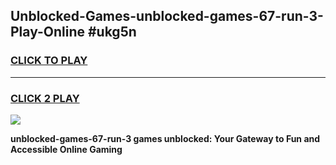 
## Unblocked-Games-unblocked-games-67-run-3-Play-Online #ukg5n
<h3>
<a href="https://news.freeplayer.one?title=unblocked-games-67-run-3&ref=3">CLICK TO PLAY</a></h3>
<hr>

<h3>
<a href="https://news.freeplayer.one?title=unblocked-games-67-run-3&ref=3">CLICK 2 PLAY</a>
  
</h3>

<a href="https://news.freeplayer.one?title=unblocked-games-67-run-3&ref=3"><img src="https://clearcache.store/games.png"></a>


**unblocked-games-67-run-3 games unblocked: Your Gateway to Fun and Accessible Online Gaming**
